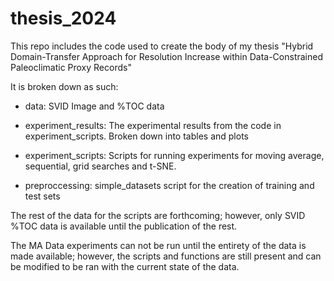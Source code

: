 # thesis_2024

This repo includes the code used to create the body of my thesis "Hybrid Domain-Transfer Approach for Resolution Increase within Data-Constrained Paleoclimatic Proxy Records"

It is broken down as such:

  - data: SVID Image and %TOC data

  - experiment_results: The experimental results from the code in experiment_scripts. Broken down into tables and plots

  - experiment_scripts: Scripts for running experiments for moving average, sequential, grid searches and t-SNE.

  - preproccessing: simple_datasets script for the creation of training and test sets


The rest of the data for the scripts are forthcoming; however, only SVID %TOC data is available until the publication of the rest.

The MA Data experiments can not be run until the entirety of the data is made available; however, the scripts and functions are still present and can be modified to be ran with the current state of the data.
